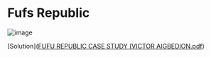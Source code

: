 # Fufs Republic

![image](https://github.com/user-attachments/assets/4ed9685c-640c-4a83-8765-31ddc4fb6e9a)

[Solution]([FUFU REPUBLIC CASE STUDY (VICTOR AIGBEDION.pdf](https://github.com/zaddy18/CdeDataModelling/blob/main/FUFU%20REPUBLIC%20CASE%20STUDY%20(VICTOR%20AIGBEDION).pdf))
